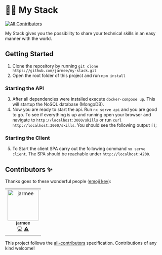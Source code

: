 # 🤙🏻 My Stack
<!-- ALL-CONTRIBUTORS-BADGE:START - Do not remove or modify this section -->
[![All Contributors](https://img.shields.io/badge/all_contributors-1-orange.svg?style=flat-square)](#contributors-)
<!-- ALL-CONTRIBUTORS-BADGE:END -->

My Stack gives you the possibility to share your technical skills in an easy manner with the world.

## Getting Started

1. Clone the repository by running `git clone https://github.com/jarmee/my-stack.git`
2. Open the root folder of this project and run `npm install`

### Starting the API

3. After all dependencies were installed execute `docker-compose up`. This will startup the NoSQL database (MongoDB).
4. Now you are ready to start the api. Run `nx serve api` and you are good to go. To see if everything is up and running open your browser and navigate to `http://localhost:3000/skills` or run `curl http://localhost:3000/skills`. You should see the following output `[]`;

### Starting the Client

5. To Start the client SPA carry out the following command `nx serve client`. The SPA should be reachable under `http://localhost:4200`.

## Contributors ✨

Thanks goes to these wonderful people ([emoji key](https://allcontributors.org/docs/en/emoji-key)):

<!-- ALL-CONTRIBUTORS-LIST:START - Do not remove or modify this section -->
<!-- prettier-ignore-start -->
<!-- markdownlint-disable -->
<table>
  <tbody>
    <tr>
      <td align="center"><a href="https://github.com/jarmee"><img src="https://avatars.githubusercontent.com/u/974638?v=4?s=100" width="100px;" alt="jarmee"/><br /><sub><b>jarmee</b></sub></a><br /><a href="https://github.com/jarmee/my-stack/commits?author=jarmee" title="Code">💻</a> <a href="https://github.com/jarmee/my-stack/commits?author=jarmee" title="Tests">⚠️</a></td>
    </tr>
  </tbody>
</table>

<!-- markdownlint-restore -->
<!-- prettier-ignore-end -->

<!-- ALL-CONTRIBUTORS-LIST:END -->

This project follows the [all-contributors](https://github.com/all-contributors/all-contributors) specification. Contributions of any kind welcome!